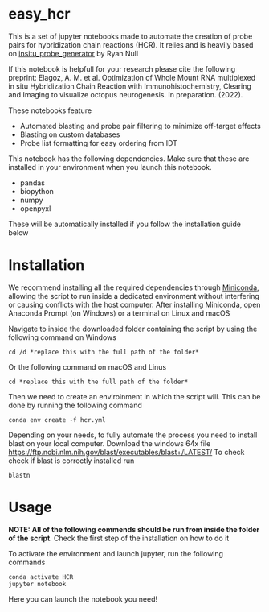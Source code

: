 # easy_hcr

This is a set of jupyter notebooks made to automate the creation of probe pairs for hybridization chain reactions (HCR). It relies and is heavily based on [insitu_probe_generator](https://github.com/rwnull/insitu_probe_generator) by Ryan Null

If this notebook is helpfull for your research please cite the following preprint:
Elagoz, A. M. et al. Optimization of Whole Mount RNA multiplexed in situ Hybridization Chain Reaction with Immunohistochemistry, Clearing and Imaging to visualize octopus neurogenesis. In preparation. (2022).

These notebooks feature
+ Automated blasting and probe pair filtering to minimize off-target effects
+ Blasting on custom databases
+ Probe list formatting for easy ordering from IDT

This notebook has the following dependencies.
Make sure that these are installed in your environment when you launch this notebook.
+ pandas
+ biopython
+ numpy
+ openpyxl

These will be automatically installed if you follow the installation guide below

# Installation
We recommend installing all the required dependencies through [Miniconda](https://docs.conda.io/en/latest/miniconda.html), allowing the script to run inside a dedicated environment without interfering or causing conflicts with the host computer.
After installing Miniconda, open Anaconda Prompt (on Windows) or a terminal on Linux and macOS

Navigate to inside the downloaded folder containing the script by using the following command on Windows

    cd /d *replace this with the full path of the folder*

Or the following command on macOS and Linus

    cd *replace this with the full path of the folder*

Then we need to create an enviroinment in which the script will. This can be done by running the following command

    conda env create -f hcr.yml

Depending on your needs, to fully automate the process you need to install blast on your local computer. Download the windows 64x file 
https://ftp.ncbi.nlm.nih.gov/blast/executables/blast+/LATEST/
To check check if blast is correctly installed run

    blastn


# Usage
**NOTE: All of the following commends should be run from inside the folder of the script**. Check the first step of the installation on how to do it

To activate the environment and launch jupyter, run the following commands

    conda activate HCR
    jupyter notebook

Here you can launch the notebook you need!
